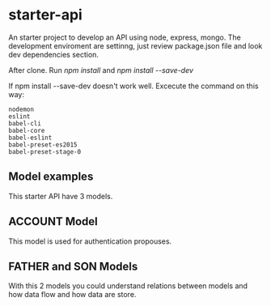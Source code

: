 # starter-api 
An starter project to develop an API using node, express, mongo.
The development enviroment are settinng, just review package.json file and look dev dependencies section.


After clone. Run *npm install* and *npm install --save-dev*

If npm install --save-dev doesn't work well. Excecute the command on this way:

```npm install --save-dev
nodemon
eslint
babel-cli 
babel-core 
babel-eslint 
babel-preset-es2015 
babel-preset-stage-0
```
## Model examples
This starter API have 3 models.

## ACCOUNT Model
This model is used for authentication propouses.

## FATHER and SON Models
With this 2 models you could understand relations between models and how data flow and how data are store.